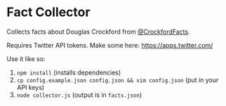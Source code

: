 Fact Collector
==============

Collects facts about Douglas Crockford from [@CrockfordFacts](http://twitter.com/CrockfordFacts).

Requires Twitter API tokens. Make some here: https://apps.twitter.com/

Use it like so:

1. `npm install` (installs dependencies)
2. `cp config.example.json config.json && vim config.json` (put in your API keys)
3. `node collector.js` (output is in `facts.json`)
